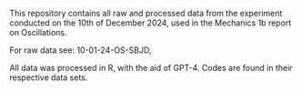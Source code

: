 This repository contains all raw and processed data from the experiment conducted on the 10th of December 2024, used in the Mechanics 1b report on Oscillations.

For raw data see: 10-01-24-OS-SBJD,

All data was processed in R, with the aid of GPT-4. Codes are found in their respective data sets.
